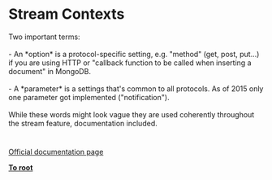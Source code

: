 # Stream Contexts




<div class="phpcode"><span class="html">
Two important terms: <br><br>- An *option* is a protocol-specific setting, e.g. &quot;method&quot; (get, post, put...) if you are using HTTP or &quot;callback function to be called when inserting a document&quot; in MongoDB.<br><br>- A *parameter* is a settings that&apos;s common to all protocols. As of 2015 only one parameter got implemented (&quot;notification&quot;).<br><br>While these words might look vague they are used coherently throughout the stream feature, documentation included.</span>
</div>
  

#

[Official documentation page](https://www.php.net/manual/en/stream.contexts.php)

**[To root](/README.md)**